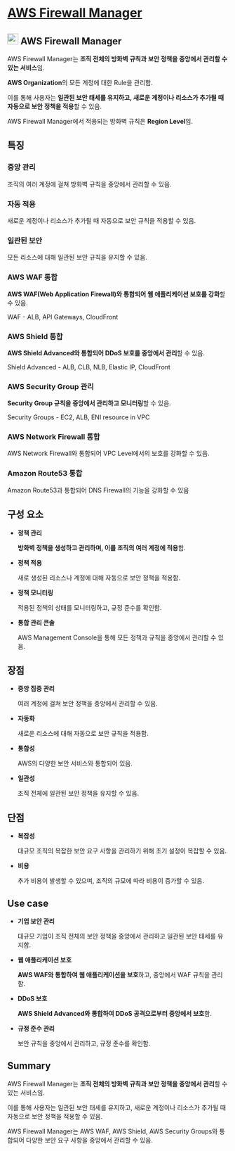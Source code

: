 # [AWS Firewall Manager](https://docs.aws.amazon.com/waf/latest/developerguide/fms-chapter.html)

## <img src = "https://github.com/user-attachments/assets/3d271c3d-2f49-40c0-86a1-4e3a1f0737f1" width = "25" height = "25"> AWS Firewall Manager

AWS Firewall Manager는 **조직 전체의 방화벽 규칙과 보안 정책을 중앙에서 관리할 수 있는 서비스**임. 

**AWS Organization**의 모든 계정에 대한 Rule을 관리함.

이를 통해 사용자는 **일관된 보안 태세를 유지하고, 새로운 계정이나 리소스가 추가될 때 자동으로 보안 정책을 적용**할 수 있음.

AWS Firewall Manager에서 적용되는 방화벽 규칙은 **Region Level**임.

## 특징

### 중앙 관리

조직의 여러 계정에 걸쳐 방화벽 규칙을 중앙에서 관리할 수 있음.

### 자동 적용

새로운 계정이나 리소스가 추가될 때 자동으로 보안 규칙을 적용할 수 있음.

### 일관된 보안

모든 리소스에 대해 일관된 보안 규칙을 유지할 수 있음.

### AWS WAF 통합

**AWS WAF(Web Application Firewall)와 통합되어 웹 애플리케이션 보호를 강화**할 수 있음.

WAF - ALB, API Gateways, CloudFront

### AWS Shield 통합

**AWS Shield Advanced와 통합되어 DDoS 보호를 중앙에서 관리**할 수 있음.

Shield Advanced - ALB, CLB, NLB, Elastic IP, CloudFront

### AWS Security Group 관리

**Security Group 규칙을 중앙에서 관리하고 모니터링**할 수 있음.

Security Groups - EC2, ALB, ENI resource in VPC

### AWS Network Firewall 통합

AWS Network Firewall와 통합되어 VPC Level에서의 보호를 강화할 수 있음.

### Amazon Route53 통합

Amazon Route53과 통합되어 DNS Firewall의 기능을 강화할 수 있음

## 구성 요소

* **정책 관리**

    **방화벽 정책을 생성하고 관리하며, 이를 조직의 여러 계정에 적용**함.

* **정책 적용**

    새로 생성된 리소스나 계정에 대해 자동으로 보안 정책을 적용함.

* **정책 모니터링**

    적용된 정책의 상태를 모니터링하고, 규정 준수를 확인함.

* **통합 관리 콘솔**

    AWS Management Console을 통해 모든 정책과 규칙을 중앙에서 관리할 수 있음.

## 장점

* **중앙 집중 관리**

    여러 계정에 걸쳐 보안 정책을 중앙에서 관리할 수 있음.

* **자동화**

    새로운 리소스에 대해 자동으로 보안 규칙을 적용함.

* **통합성**

    AWS의 다양한 보안 서비스와 통합되어 있음.

* **일관성**

    조직 전체에 일관된 보안 정책을 유지할 수 있음.

## 단점

* **복잡성**

    대규모 조직의 복잡한 보안 요구 사항을 관리하기 위해 초기 설정이 복잡할 수 있음.

* **비용**

    추가 비용이 발생할 수 있으며, 조직의 규모에 따라 비용이 증가할 수 있음.

## Use case

* **기업 보안 관리**

    대규모 기업이 조직 전체의 보안 정책을 중앙에서 관리하고 일관된 보안 태세를 유지함.

* **웹 애플리케이션 보호**

    **AWS WAF와 통합하여 웹 애플리케이션을 보호**하고, 중앙에서 WAF 규칙을 관리함.

* **DDoS 보호**

    **AWS Shield Advanced와 통합하여 DDoS 공격으로부터 중앙에서 보호**함.

* **규정 준수 관리**

    보안 규칙을 중앙에서 관리하고, 규정 준수를 확인함.

## Summary

AWS Firewall Manager는 **조직 전체의 방화벽 규칙과 보안 정책을 중앙에서 관리**할 수 있는 서비스임. 

이를 통해 사용자는 일관된 보안 태세를 유지하고, 새로운 계정이나 리소스가 추가될 때 자동으로 보안 정책을 적용할 수 있음. 

AWS Firewall Manager는 AWS WAF, AWS Shield, AWS Security Groups와 통합되어 다양한 보안 요구 사항을 중앙에서 관리할 수 있음.